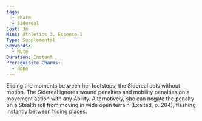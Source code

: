 ```yaml
---
tags:
  - charm
  - Sidereal
Cost: 3m
Mins: Athletics 3, Essence 1
Type: Supplemental
Keywords:
  - Mute
Duration: Instant
Prerequisite Charms:
  - None
---
```

Eliding the moments between her footsteps, the Sidereal acts without motion. The Sidereal ignores wound penalties and mobility penalties on a movement action with any Ability. Alternatively, she can negate the penalty on a Stealth roll from moving in wide open terrain (Exalted, p. 204), flashing instantly between hiding places.
